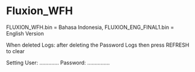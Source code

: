 # Fluxion_WFH
FLUXION_WFH.bin = Bahasa Indonesia,
FLUXION_ENG_FINAL1.bin = English Version

When deleted Logs: after deleting the Password Logs then press REFRESH to clear

Setting User: ............. Password: ...............
